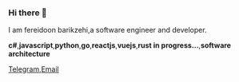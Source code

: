 ### Hi there 👋
I am fereidoon barikzehi,a software engineer and developer.

**c#**,**javascript**,**python**,**go**,**reactjs**,**vuejs**,**rust in progress...**,**software architecture**

[Telegram](https://t.me/fbarikzehi),[Email](mailto:f.barikzehi.dev@gmail.com)


